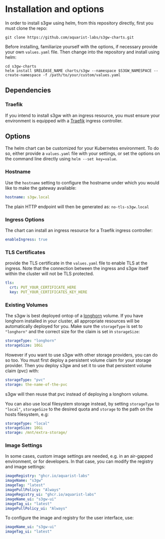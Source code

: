 # Installation and options

In order to install s3gw using helm, from this repository directly, first you
must clone the repo:

    git clone https://github.com/aquarist-labs/s3gw-charts.git

Before installing, familiarize yourself with the options, if necessary provide
your own `values.yaml` file.
Then change into the repository and install using helm:

    cd s3gw-charts
    helm install $RELEASE_NAME charts/s3gw --namespace $S3GW_NAMESPACE --create-namespace -f /path/to/your/custom/values.yaml

## Dependencies

### Traefik

If you intend to install s3gw with an ingress resource, you must ensure your environment is
equipped with a [Traefik](https://helm.traefik.io/traefik) ingress controller.

## Options

The helm chart can be customized for your Kubernetes environment. To do so,
either provide a `values.yaml` file with your settings, or set the options on
the command line directly using `helm --set key=value`.

### Hostname

Use the `hostname` setting to configure the hostname under which you would like
to make the gateway available:

```yaml
hostname: s3gw.local
```

The plain HTTP endpoint will then be generated as: `no-tls-s3gw.local`

### Ingress Options

The chart can install an ingress resource for a Traefik ingress controller:
```yaml
enableIngress: true
```

### TLS Certificates

provide the TLS certificate in the `values.yaml` file to enable TLS at the
ingress.
Note that the connection between the ingress and s3gw itself within the cluster
will not be TLS protected.

```yaml
tls:
  crt: PUT_YOUR_CERTIFICATE_HERE
  key: PUT_YOUR_CERTIFICATES_KEY_HERE
```

### Existing Volumes

The s3gw is best deployed ontop of a [longhorn](https://longhorn.io) volume. If
you have longhorn installed in your cluster, all appropriate resources will be
automatically deployed for you.
Make sure the `storageType` is set to `"longhorn"` and the correct size for the
claim is set in `storageSize`:

```yaml
storageType: "longhorn"
storageSize: 10Gi
```

However if you want to use s3gw with other storage providers, you can do so too.
You must first deploy a persistent volume claim for your storage provider. Then
you deploy s3gw and set it to use that persistent volume claim (pvc) with:

```yaml
storageType: "pvc"
storage: the-name-of-the-pvc
```

s3gw will then reuse that pvc instead of deploying a longhorn volume.

You can also use local filesystem storage instead, by setting `storageType` to
`"local"`, `storageSize` to the desired quota and `storage` to the path on the
hosts filesystem, e.g:

```yaml
storageType: "local"
storageSize: 10Gi
storage: /mnt/extra-storage/
```

### Image Settings

In some cases, custom image settings are needed, e.g. in an air-gapped
environment, or for developers. In that case, you can modify the registry and
image settings:

```yaml
imageRegistry: "ghcr.io/aquarist-labs"
imageName: "s3gw"
imageTag: "latest"
imagePullPolicy: "Always"
imageRegistry_ui: "ghcr.io/aquarist-labs"
imageName_ui: "s3gw-ui"
imageTag_ui: "latest"
imagePullPolicy_ui: "Always"
```

To configure the image and registry for the user interface, use:

```yaml
imageName_ui: "s3gw-ui"
imageTag_ui: "latest"
```
